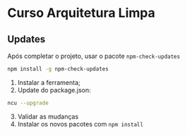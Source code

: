 # Curso Arquitetura Limpa

## Updates

Após completar o projeto, usar o pacote `npm-check-updates`

```sh
npm install -g npm-check-updates
```

1. Instalar a ferramenta;
2. Update do package.json:

```sh
ncu --upgrade
```

3. Validar as mudanças
4. Instalar os novos pacotes com `npm install`
